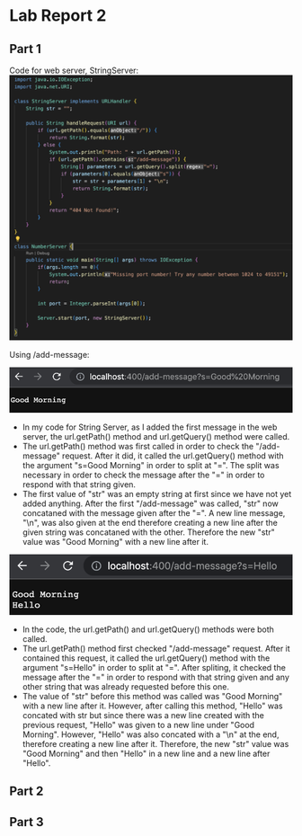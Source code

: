# Lab Report 2

## Part 1
Code for web server, StringServer:
![Image](StringServer.png)


Using /add-message:

![Image](add-message1.png)
- In my code for String Server, as I added the first message in the web server, the url.getPath() method and url.getQuery() method were called.
- The url.getPath() method was first called in order to check the "/add-message" request. After it did, it called the url.getQuery() method with the argument "s=Good Morning" in order to split at "=". The split was necessary in order to check the message after the "=" in order to respond with that string given.
- The first value of "str" was an empty string at first since we have not yet added anything. After the first "/add-message" was called, "str" now concataned with the message given after the "=". A new line message, "\n", was also given at the end therefore creating a new line after the given string was concataned with the other. Therefore the new "str" value was "Good Morning" with a new line after it.


![Image](add-message2.png)
- In the code, the url.getPath() and url.getQuery() methods were both called.
- The url.getPath() method first checked "/add-message" request. After it contained this request, it called the url.getQuery() method with the argument "s=Hello" in order to split at "=". After spliting, it checked the message after the "=" in order to respond with that string given and any other string that was already requested before this one. 
- The value of "str" before this method was called was "Good Morning" with a new line after it. However, after calling this method, "Hello" was concated with str but since there was a new line created with the previous request, "Hello" was given to a new line under "Good Morning". However, "Hello" was also concated with a "\n" at the end, therefore creating a new line after it. Therefore, the new "str" value was "Good Morning" and then "Hello" in a new line and a new line after "Hello".


## Part 2


## Part 3

